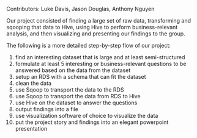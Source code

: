 Contributors: Luke Davis, Jason Douglas, Anthony Nguyen

Our project consisted of finding a large set of raw data, transforming and sqooping that data to Hive, 
using Hive to perform business-relevant analysis, and then visualizing and presenting our findings to the group.

The following is a more detailed step-by-step flow of our project:
  1. find an interesting dataset that is large and at least semi-structured
  2. formulate at least 5 interesting or business-relevant questions to be answered based on the data from the dataset
  3. setup an RDS with a schema that can fit the dataset
  4. clean the data
  5. use Sqoop to transport the data to the RDS
  6. use Sqoop to transport the data from RDS to Hive
  7. use Hive on the dataset to answer the questions
  8. output findings into a file
  9. use visualization software of choice to visualize the data
  10. put the project story and findings into an elegant powerpoint presentation
